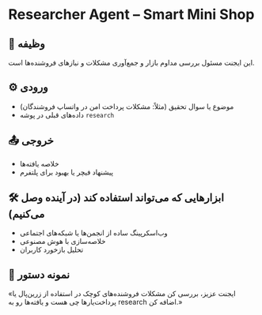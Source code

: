 # Researcher Agent – Smart Mini Shop  

## 🎯 وظیفه
این ایجنت مسئول بررسی مداوم بازار و جمع‌آوری مشکلات و نیازهای فروشنده‌ها است.  

## ⚙️ ورودی
- موضوع یا سوال تحقیق (مثلاً: مشکلات پرداخت امن در واتساپ فروشندگان)  
- داده‌های قبلی در پوشه `research`  

## 📤 خروجی
- خلاصه یافته‌ها  
- پیشنهاد فیچر یا بهبود برای پلتفرم  

## 🛠 ابزارهایی که می‌تواند استفاده کند (در آینده وصل می‌کنیم)
- وب‌اسکرپینگ ساده از انجمن‌ها یا شبکه‌های اجتماعی  
- خلاصه‌سازی با هوش مصنوعی  
- تحلیل بازخورد کاربران  

## 🔮 نمونه دستور
«ایجنت عزیز، بررسی کن مشکلات فروشنده‌های کوچک در استفاده از زرین‌پال یا پرداخت‌یارها چی هست و یافته‌ها رو به research اضافه کن.»
